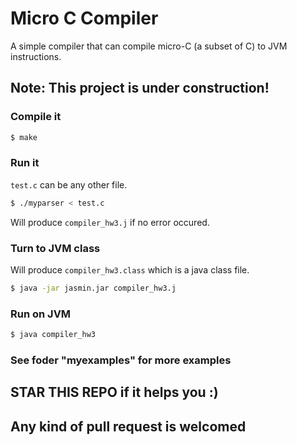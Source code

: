 # Micro C Compiler

A simple compiler that can compile micro-C (a subset of C) to JVM instructions.

## Note: This project is under construction!

### Compile it

```bash
$ make 
```

### Run it

```test.c``` can be any other file.

```bash
$ ./myparser < test.c 
```

Will produce ```compiler_hw3.j``` if no error occured.

### Turn to JVM class

Will produce ```compiler_hw3.class``` which is a java class file.
```bash
$ java -jar jasmin.jar compiler_hw3.j
```

### Run on JVM
```bash
$ java compiler_hw3
```

### See foder "myexamples" for more examples

## STAR THIS REPO if it helps you :)
## Any kind of pull request is welcomed